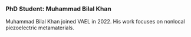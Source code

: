 ### PhD Student: Muhammad Bilal Khan

Muhammad Bilal Khan joined VAEL in 2022. His work focuses on nonlocal piezoelectric metamaterials.
